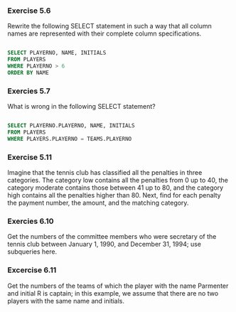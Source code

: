 ### Exercise 5.6
Rewrite the following SELECT statement in such a way that all column names are 
represented with their complete column specifications.

```sql

SELECT PLAYERNO, NAME, INITIALS
FROM PLAYERS
WHERE PLAYERNO > 6
ORDER BY NAME
```
### Exercies 5.7
What is wrong in the following SELECT statement?

```sql

SELECT PLAYERNO.PLAYERNO, NAME, INITIALS
FROM PLAYERS
WHERE PLAYERS.PLAYERNO = TEAMS.PLAYERNO
```

### Exercise 5.11
Imagine that the tennis club has classified all the penalties in three categories. 
The category low contains all the penalties from 0 up to 40, 
the category moderate contains those between 41 up to 80, 
and the category high contains all the penalties higher than 80. 
Next, find for each penalty the payment number, the amount, and the matching category.

### Exercies 6.10
Get the numbers of the committee members who were secretary of the tennis club 
between January 1, 1990, and December 31, 1994; use subqueries here.

### Excercise 6.11
Get the numbers of the teams of which the player with the name Parmenter and initial R is captain; 
in this example, we assume that there are no two players with the same name and initials.
